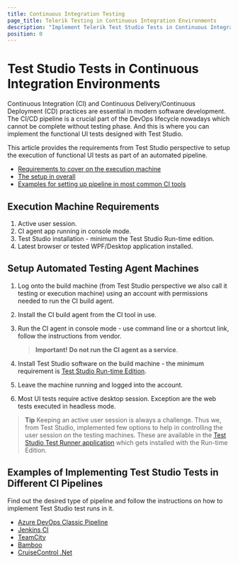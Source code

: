 ```yaml
---
title: Continuous Integration Testing 
page_title: Telerik Testing in Continuous Integration Environments
description: "Implement Telerik Test Studio Tests in Continuous Integration Environments"
position: 0
---
```

# Test Studio Tests in Continuous Integration Environments

Continuous Integration (CI) and Continuous Delivery/Continuous Deployment (CD) practices are essential in modern software development. The CI/CD pipeline is a crucial part of the DevOps lifecycle nowadays which cannot be complete without testing phase. And this is where you can implement the functional UI tests designed with Test Studio. 

This article provides the requirements from Test Studio perspective to setup the execution of functional UI tests as part of an automated pipeline.

* [Requirements to cover on the execution machine](#execution-machine-requirements)
* [The setup in overall](#setup-automated-testing-agents)
* [Examples for setting up pipeline in most common CI tools](#examples-of-implementing-test-studio-tests-in-different-ci-pipelines)

## Execution Machine Requirements 

1. Active user session.
1. CI agent app running in console mode. 
1. Test Studio installation - minimum the Test Studio Run-time edition. 
1. Latest browser or tested WPF/Desktop application installed. 

## Setup Automated Testing Agent Machines

1. Log onto the build machine (from Test Studio perspective we also call it testing or execution machine) using an account with permissions needed to run the CI build agent.

1. Install the CI build agent from the CI tool in use. 

1. Run the CI agent in console mode - use command line or a shortcut link, follow the instructions from vendor. 

    > __Important!__
    > __Do not run the CI agent as a service__.

1. Install Test Studio software on the build machine - the minimum requirement is <a href="/test-studio-editions#test-studio-run-time-add-on" target="_blank">Test Studio Run-time Edition</a>.

1. Leave the machine running and logged into the account. 

1. Most UI tests require active desktop session. Exception are the web tests executed in headless mode. 

> __Tip__
> Keeping an active user session is always a challenge. Thus we, from Test Studio, implemented few options to help in controlling the user session on the testing machines. These are available in the <a href="/advanced-topics/build-server/ts-test-runner-app" target="_blank">Test Studio Test Runner application</a> which gets installed with the Run-time Edition. 

## Examples of Implementing Test Studio Tests in Different CI Pipelines

Find out the desired type of pipeline and follow the instructions on how to implement Test Studio test runs in it. 

* <a href="/advanced-topics/build-server/azure-devops" target="_blank">Azure DevOps Classic Pipeline</a>
* <a href="/advanced-topics/build-server/jenkins-ci" target="_blank">Jenkins CI</a>
* <a href="/advanced-topics/build-server/team-city-builds" target="_blank">TeamCity</a>
* <a href="/advanced-topics/build-server/bamboo" target="_blank">Bamboo</a>
* <a href="/advanced-topics/build-server/cruise-control.net-builds" target="_blank">CruiseControl .Net</a>
